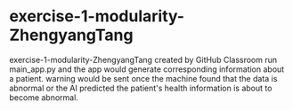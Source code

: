 # exercise-1-modularity-ZhengyangTang
exercise-1-modularity-ZhengyangTang created by GitHub Classroom
run main_app.py and the app would generate corresponding information about a patient.
warning would be sent once the machine found that the data is abnormal or the AI predicted the patient's health information is about to 
become abnormal.

